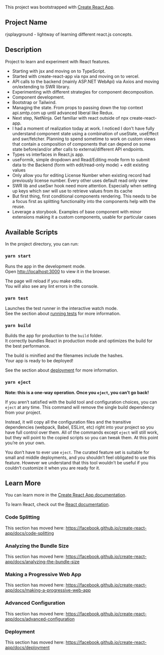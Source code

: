 This project was bootstrapped with [Create React App](https://github.com/facebook/create-react-app).

## Project Name

rjsplayground - lightway of learning different react.js concepts.

## Description

Project to learn and experiment with React features.  
- Starting with jsx and moving on to TypeScript.
- Started with create-react-app via npx and moving on to vercel.
- API calls to the backend (mainly ASP.NET WebApi) via Axios and moving on/extending to SWR library.  
- Experimenting with different strategies for component decomposition.
- Component development.
- Bootstrap or Tailwind.
- Managing the state. From props to passing down the top context api.smtp.com up until advanced liberal like Redux.
- Next step, NetNinja. Get familiar with react outside of npx create-react-app.
- I had a moment of realization today at work. I noticed I don't have fully understand component state using a combination of useState, useEffect and swr/fetcher.
Planning to spend sometime to work on custom views that contain a composition of components that can depend on some state before/and/or after calls to external/different API endpoints.
- Types vs interfaces in React.js app.
- useFormik, simple dropdown and Read/Editing mode form to submit data to the Backend (form with edit/read-only mode) + edit existing values
- Only allow you for editing License Number when existing record had previously license number. Every other uses default read only view
- SWR lib and useSwr hook need more attention. Especially when setting up keys which swr will use to retrieve values from its cache  
- But first thing, first conditional components rendering. This needs to be a focus first as splitting functionality into the components help with the reuse.
- Leverage a storybook. Examples of base component with minor extensions making it a custom components, usable for particular cases  
  
## Available Scripts

In the project directory, you can run:

### `yarn start`

Runs the app in the development mode.<br />
Open [http://localhost:3000](http://localhost:3000) to view it in the browser.

The page will reload if you make edits.<br />
You will also see any lint errors in the console.

### `yarn test`

Launches the test runner in the interactive watch mode.<br />
See the section about [running tests](https://facebook.github.io/create-react-app/docs/running-tests) for more information.

### `yarn build`

Builds the app for production to the `build` folder.<br />
It correctly bundles React in production mode and optimizes the build for the best performance.

The build is minified and the filenames include the hashes.<br />
Your app is ready to be deployed!

See the section about [deployment](https://facebook.github.io/create-react-app/docs/deployment) for more information.

### `yarn eject`

**Note: this is a one-way operation. Once you `eject`, you can’t go back!**

If you aren’t satisfied with the build tool and configuration choices, you can `eject` at any time. This command will remove the single build dependency from your project.

Instead, it will copy all the configuration files and the transitive dependencies (webpack, Babel, ESLint, etc) right into your project so you have full control over them. All of the commands except `eject` will still work, but they will point to the copied scripts so you can tweak them. At this point you’re on your own.

You don’t have to ever use `eject`. The curated feature set is suitable for small and middle deployments, and you shouldn’t feel obligated to use this feature. However we understand that this tool wouldn’t be useful if you couldn’t customize it when you are ready for it.

## Learn More

You can learn more in the [Create React App documentation](https://facebook.github.io/create-react-app/docs/getting-started).

To learn React, check out the [React documentation](https://reactjs.org/).

### Code Splitting

This section has moved here: https://facebook.github.io/create-react-app/docs/code-splitting

### Analyzing the Bundle Size

This section has moved here: https://facebook.github.io/create-react-app/docs/analyzing-the-bundle-size

### Making a Progressive Web App

This section has moved here: https://facebook.github.io/create-react-app/docs/making-a-progressive-web-app

### Advanced Configuration

This section has moved here: https://facebook.github.io/create-react-app/docs/advanced-configuration

### Deployment

This section has moved here: https://facebook.github.io/create-react-app/docs/deployment

